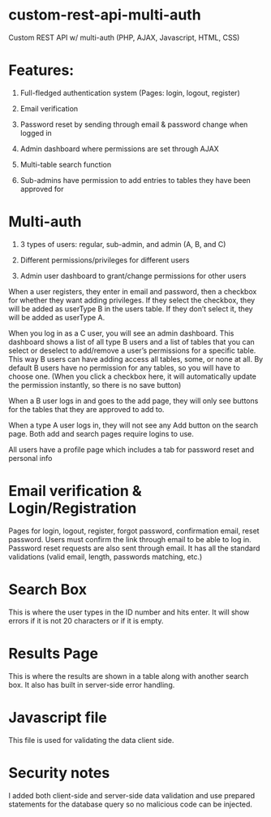 # custom-rest-api-multi-auth
Custom REST API w/ multi-auth (PHP, AJAX, Javascript, HTML, CSS)

# Features:
1. Full-fledged authentication system (Pages: login, logout, register)

2. Email verification 

3. Password reset by sending through email & password change when logged in

4. Admin dashboard where permissions are set through AJAX

5. Multi-table search function

6. Sub-admins have permission to add entries to tables they have been approved for


# Multi-auth
1. 3 types of users: regular, sub-admin, and admin (A, B, and C)

2. Different permissions/privileges for different users

3. Admin user dashboard to grant/change permissions for other users

When a user registers, they enter in email and password, then a checkbox for whether they want adding privileges. If they select the checkbox, they will be added as userType B in the users table. If they don’t select it, they will be added as userType A.


When you log in as a C user, you will see an admin dashboard. This dashboard shows a list of all type B users and a list of tables that you can select or deselect to add/remove a user’s permissions for a specific table. This way B users can have adding access all tables, some, or none at all. By default B users have no permission for any tables, so you will have to choose one. (When you click a checkbox here, it will automatically update the permission instantly, so there is no save button)


When a B user logs in and goes to the add page, they will only see buttons for the tables that they are approved to add to.


When a type A user logs in, they will not see any Add button on the search page.
Both add and search pages require logins to use.


All users have a profile page which includes a tab for password reset and personal info

# Email verification & Login/Registration
Pages for login, logout, register, forgot password, confirmation email, reset password. Users must confirm the link through email to be able to log in. Password reset requests are also sent through email. It has all the standard validations (valid email, length, passwords matching, etc.)

# Search Box
This is where the user types in the ID number and hits enter.
It will show errors if it is not 20 characters or if it is empty.

# Results Page
This is where the results are shown in a table along with another search box. It also has built in server-side error handling.

# Javascript file
This file is used for validating the data client side.

# Security notes
I added both client-side and server-side data validation and use prepared statements for the database query so no malicious code can be injected.
